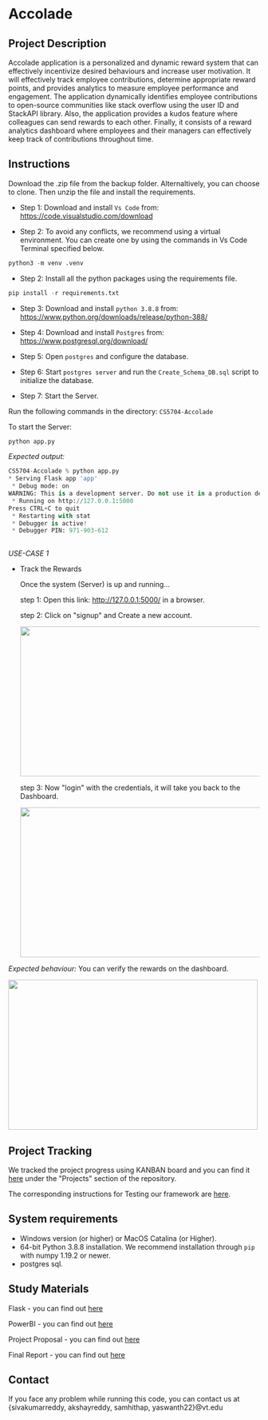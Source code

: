 # Accolade

## Project Description

Accolade application is a personalized and dynamic reward system that can effectively incentivize desired behaviours and increase user motivation. It will effectively track employee contributions, determine appropriate reward points, and provides analytics to measure employee performance and engagement. The application dynamically identifies employee contributions to open-source communities like stack overflow using the user ID and StackAPI library. Also, the application provides a kudos feature where colleagues can send rewards to each other. Finally, it consists of a reward analytics dashboard where employees and their managers can effectively keep track of contributions throughout time.

## Instructions

Download the .zip file from the backup folder. Alternaltively, you can choose to clone. Then unzip the file and install the requirements.

- Step 1: Download and install `Vs Code` from: https://code.visualstudio.com/download

- Step 2: To avoid any conflicts, we recommend using a virtual environment. You can create one by using the commands in Vs Code Terminal specified below.

```python 
python3 -m venv .venv
```

- Step 2: Install all the python packages using the requirements file.
```python
pip install -r requirements.txt
```

- Step 3: Download and install `python 3.8.8` from: https://www.python.org/downloads/release/python-388/

- Step 4: Download and install `Postgres` from: https://www.postgresql.org/download/

- Step 5: Open `postgres` and configure the database.

- Step 6: Start `postgres server` and run the `Create_Schema_DB.sql` script to initialize the database.

- Step 7: Start the Server.

Run the following commands in the directory: `CS5704-Accolade`

To start the Server:

``` python
python app.py
```

*Expected output:*

``` python
CS5704-Accolade % python app.py
* Serving Flask app 'app'
 * Debug mode: on
WARNING: This is a development server. Do not use it in a production deployment. Use a production WSGI server instead.
 * Running on http://127.0.0.1:5000
Press CTRL+C to quit
 * Restarting with stat
 * Debugger is active!
 * Debugger PIN: 971-903-612
 
```
*USE-CASE 1*
- Track the Rewards

  Once the system (Server) is up and running...

  step 1: Open this link: http://127.0.0.1:5000/ in a browser.

  step 2: Click on "signup" and Create a new account.
  
  <img src="https://github.com/sivakumarreddy07/Accolade/blob/main/images/upload_register.png" width="500" height="300">
  
  step 3: Now "login" with the credentials, it will take you back to the Dashboard.

  <img src="https://github.com/sivakumarreddy07/Accolade/blob/main/images/upload_login.png" width="500" height="300">

*Expected behaviour:* You can verify the rewards on the dashboard.

<img src="https://github.com/sivakumarreddy07/Accolade/blob/main/images/upload_dashboard.png" width="500" height="300">

## Project Tracking

We tracked the project progress using KANBAN board and you can find it [here](https://github.com/users/sivakumarreddy07/projects/3) under the "Projects" section of the repository.

The corresponding instructions for Testing our framework are [here][link_reference_8].

## System requirements

* Windows version  (or higher) or MacOS Catalina (or Higher).
* 64-bit Python 3.8.8 installation. We recommend installation through `pip` with numpy 1.19.2 or newer.
* postgres sql. 

## Study Materials

Flask - you can find out [here][link_reference_5]

PowerBI - you can find out [here][link_reference_9]

Project Proposal - you can find out [here][link_reference_6]

Final Report - you can find out [here][link_reference_7]

## Contact

If you face any problem while running this code, you can contact us at {sivakumarreddy, akshayreddy, samhithap, yaswanth22}@vt.edu

[link-reference_1]: https://github.com/sivakumarreddy07
[link-reference_2]: https://github.com/Akshay-06
[link-reference_3]: https://github.com/samhithapentaparthy
[link-reference_4]: https://github.com/yaswanth1316
[link_reference_5]: https://flask.palletsprojects.com/en/2.1.x/
[link_reference_6]: https://github.com/sivakumarreddy07/Accolade/blob/main/Docs/Accolade_Proposal.pdf
[link_reference_7]: https://github.com/sivakumarreddy07/Accolade/blob/main/Docs/Accolade_Report.pdf
[link_reference_8]: https://github.com/sivakumarreddy07/Accolade/tree/main/application/tests
[link_reference_9]: https://powerbi.microsoft.com/en-us/learning/
